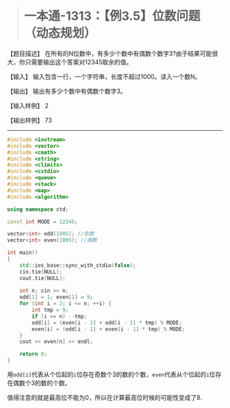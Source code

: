 > # 一本通-1313：【例3.5】位数问题（动态规划）

【题目描述】
在所有的N位数中，有多少个数中有偶数个数字3?由于结果可能很大，你只需要输出这个答案对12345取余的值。

【输入】
输入包含一行，一个字符串，长度不超过1000。读入一个数N。

【输出】
输出有多少个数中有偶数个数字3。

【输入样例】
2

【输出样例】
73

----

```c++
#include <iostream>
#include <vector>
#include <cmath>
#include <string>
#include <climits>
#include <cstdio>
#include <queue>
#include <stack>
#include <map>
#include <algorithm>

using namespace std;

const int MODE = 12345;

vector<int> odd(1005); //奇数
vector<int> even(1005); //偶数

int main()
{
    std::ios_base::sync_with_stdio(false);
    cin.tie(NULL);
    cout.tie(NULL);
    
    int n; cin >> n;
    odd[1] = 1; even[1] = 9;
    for (int i = 2; i <= n; ++i) {
    	int tmp = 9;
    	if (i == n) --tmp;
    	odd[i] = (even[i - 1] + odd[i - 1] * tmp) % MODE;
    	even[i] = (odd[i - 1] + even[i - 1] * tmp) % MODE;
    }
    cout << even[n] << endl;

    return 0;
}
```

用`odd[i]`代表从个位起的`i`位存在奇数个3的数的个数，`even`代表从个位起的`i`位存在偶数个3的数的个数。

值得注意的就是最高位不能为0，所以在计算最高位时候的可能性变成了8.